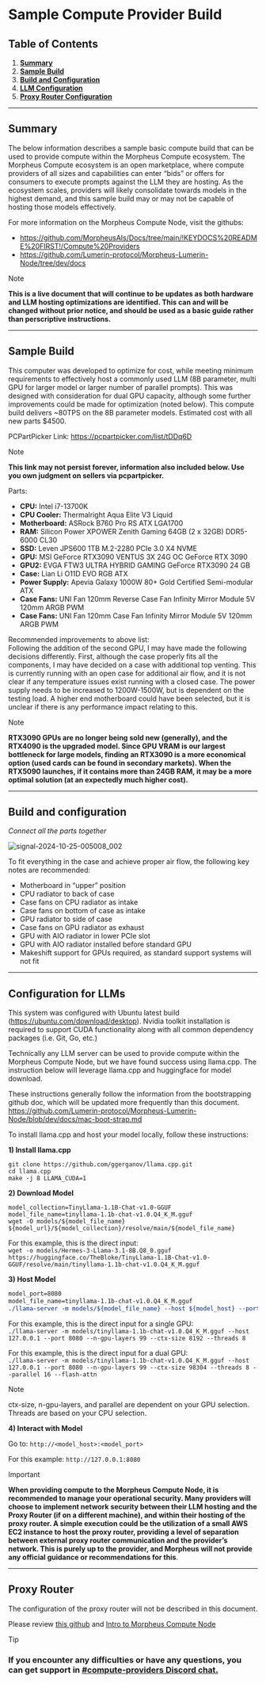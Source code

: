 # Sample Compute Provider Build

## Table of Contents
1. [**Summary**](#summary)
2. [**Sample Build**](#sample-build)
3. [**Build and Configuration**](#build-and-configuration)
4. [**LLM Configuration**](#configuration-for-llms)
5. [**Proxy Router Configuration**](#proxy-router)

---

## Summary
The below information describes a sample basic compute build that can be used to provide compute within the Morpheus Compute ecosystem. The Morpheus Compute ecosystem is an open marketplace, where compute providers of all sizes and capabilities can enter “bids” or offers for consumers to execute prompts against the LLM they are hosting. As the ecosystem scales, providers will likely consolidate towards models in the highest demand, and this sample build may or may not be capable of hosting those models effectively. 

For more information on the Morpheus Compute Node, visit the githubs:  
- https://github.com/MorpheusAIs/Docs/tree/main/!KEYDOCS%20README%20FIRST!/Compute%20Providers  
- https://github.com/Lumerin-protocol/Morpheus-Lumerin-Node/tree/dev/docs

> [!NOTE]
> **This is a live document that will continue to be updates as both hardware and LLM hosting optimizations are identified. This can and will be changed without prior notice, and should be used as a basic guide rather than perscriptive instructions.**

---

## Sample Build
This computer was developed to optimize for cost, while meeting minimum requirements to effectively host a commonly used LLM (8B parameter, multi GPU for larger model or larger number of parallel prompts). This was designed with consideration for dual GPU capacity, although some further improvements could be made for optimization (noted below). This compute build delivers ~80TPS on the 8B parameter models. Estimated cost with all new parts $4500. 

PCPartPicker Link: https://pcpartpicker.com/list/tDDq6D 
> [!NOTE]
> **This link may not persist forever, information also included below. Use you own judgment on sellers via pcpartpicker.**

Parts:
* **CPU:** Intel i7-13700K 
* **CPU Cooler:** Thermalright Aqua Elite V3 Liquid
* **Motherboard:** ASRock B760 Pro RS ATX LGA1700
* **RAM:** Silicon Power XPOWER Zenith Gaming 64GB (2 x 32GB) DDR5-6000 CL30
* **SSD:** Leven JPS600 1TB M.2-2280 PCIe 3.0 X4 NVME
* **GPU:** MSI GeForce RTX3090 VENTUS 3X 24G OC GeForce RTX 3090
* **GPU2:** EVGA FTW3 ULTRA HYBRID GAMING GeForce RTX3090 24 GB
* **Case:** Lian Li O11D EVO RGB ATX
* **Power Supply:** Apevia Galaxy 1000W 80+ Gold Certified Semi-modular ATX
* **Case Fans:** UNI Fan 120mm Reverse Case Fan Infinity Mirror Module 5V 120mm ARGB PWM
* **Case Fans:** UNI Fan 120mm Case Fan Infinity Mirror Module 5V 120mm ARGB PWM

Recommended improvements to above list:  
Following the addition of the second GPU, I may have made the following decisions differently. First, although the case properly fits all the components, I may have decided on a case with additional top venting. This is currently running with an open case for additional air flow, and it is not clear if any temperature issues exist running with a closed case. The power supply needs to be increased to 1200W-1500W, but is dependent on the testing load. A higher end motherboard could have been selected, but it is unclear if there is any performance impact relating to this. 

> [!NOTE]
> **RTX3090 GPUs are no longer being sold new (generally), and the RTX4090 is the upgraded model. Since GPU VRAM is our largest bottleneck for large models, finding an RTX3090 is a more economical option (used cards can be found in secondary markets). When the RTX5090 launches, if it contains more than 24GB RAM, it may be a more optimal solution (at an expectedly much higher cost).**

---

## Build and configuration
_Connect all the parts together_

![signal-2024-10-25-005008_002](https://github.com/user-attachments/assets/afca6e73-a0f4-4ff7-aa45-b7f4e30d0386)

To fit everything in the case and achieve proper air flow, the following key notes are recommended:
* Motherboard in “upper” position
* CPU radiator to back of case
* Case fans on CPU radiator as intake
* Case fans on bottom of case as intake
* GPU radiator to side of case
* Case fans on GPU radiator as exhaust
* GPU with AIO radiator in lower PCIe slot
* GPU with AIO radiator installed before standard GPU
* Makeshift support for GPUs required, as standard support systems will not fit

---

## Configuration for LLMs 
This system was configured with Ubuntu latest build (https://ubuntu.com/download/desktop). Nvidia toolkit installation is required to support CUDA functionality along with all common dependency packages (i.e. Git, Go, etc.)

Technically any LLM server can be used to provide compute within the Morpheus Compute Node, but we have found success using llama.cpp. The instruction below will leverage llama.cpp and huggingface for model download. 

These instructions generally follow the information from the bootstrapping github doc, which will be updated more frequently than this document. https://github.com/Lumerin-protocol/Morpheus-Lumerin-Node/blob/dev/docs/mac-boot-strap.md

To install llama.cpp and host your model locally, follow these instructions:

**1) Install llama.cpp**

```
git clone https://github.com/ggerganov/llama.cpp.git
cd llama.cpp
make -j 8 LLAMA_CUDA=1
```

**2) Download Model**

```model_url=https://huggingface.co/TheBloke
model_collection=TinyLlama-1.1B-Chat-v1.0-GGUF
model_file_name=tinyllama-1.1b-chat-v1.0.Q4_K_M.gguf
wget -O models/${model_file_name} ${model_url}/${model_collection}/resolve/main/${model_file_name}
```

For this example, this is the direct input:  
```wget -o models/Hermes-3-Llama-3.1-8B.Q8_0.gguf https://huggingface.co/TheBloke/TinyLlama-1.1B-Chat-v1.0-GGUF/resolve/main/tinyllama-1.1b-chat-v1.0.Q4_K_M.gguf```

**3) Host Model**

```model_host=127.0.0.1
model_port=8080
model_file_name=tinyllama-1.1b-chat-v1.0.Q4_K_M.gguf
./llama-server -m models/${model_file_name} --host ${model_host} --port ${model_port} --n-gpu-layers 99 --ctx-size 8192 --threads 8
```

For this example, this is the direct input for a single GPU:  
```./llama-server -m models/tinyllama-1.1b-chat-v1.0.Q4_K_M.gguf --host 127.0.0.1 --port 8080 --n-gpu-layers 99 --ctx-size 8192 --threads 8```

For this example, this is the direct input for a dual GPU:  
```./llama-server -m models/tinyllama-1.1b-chat-v1.0.Q4_K_M.gguf --host 127.0.0.1 --port 8080 --n-gpu-layers 99 --ctx-size 98304 --threads 8 --parallel 16 --flash-attn```

> [!Note]
> ctx-size, n-gpu-layers, and parallel are dependent on your GPU selection. Threads are based on your CPU selection. 

**4) Interact with Model**

Go to: ```http://<model_host>:<model_port>```

For this example: ```http://127.0.0.1:8080```

> [!IMPORTANT]
> **When providing compute to the Morpheus Compute Node, it is recommended to manage your operational security. Many providers will choose to implement network security between their LLM hosting and the Proxy Router (if on a different machine), and within their hosting of the proxy router. A simple execution could be the utilization of a small AWS EC2 instance to host the proxy router, providing a level of separation between external proxy router communication and the provider’s network. This is purely up to the provider, and Morpheus will not provide any official guidance or recommendations for this**. 

---

## Proxy Router
The configuration of the proxy router will not be described in this document. 

Please review [this github](https://github.com/Lumerin-protocol/Morpheus-Lumerin-Node/blob/dev/docs/02-provider-setup.md) and [Intro to Morpheus Compute Node](/!KEYDOCS%20README%20FIRST!/Compute%20Providers/Compute%20Node/Intro%20to%20Morpheus%20Compute%20Node.md#provider-setup)


> [!TIP]
> ### If you encounter any difficulties or have any questions, you can get support in [#compute-providers Discord chat.](https://discord.com/channels/1151741790408429580/1167520834139738289)
